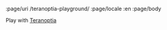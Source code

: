 :page/uri /teranoptia-playground/
:page/locale :en
:page/body

Play with [Teranoptia](https://www.tunera.xyz/fonts/teranoptia/)
